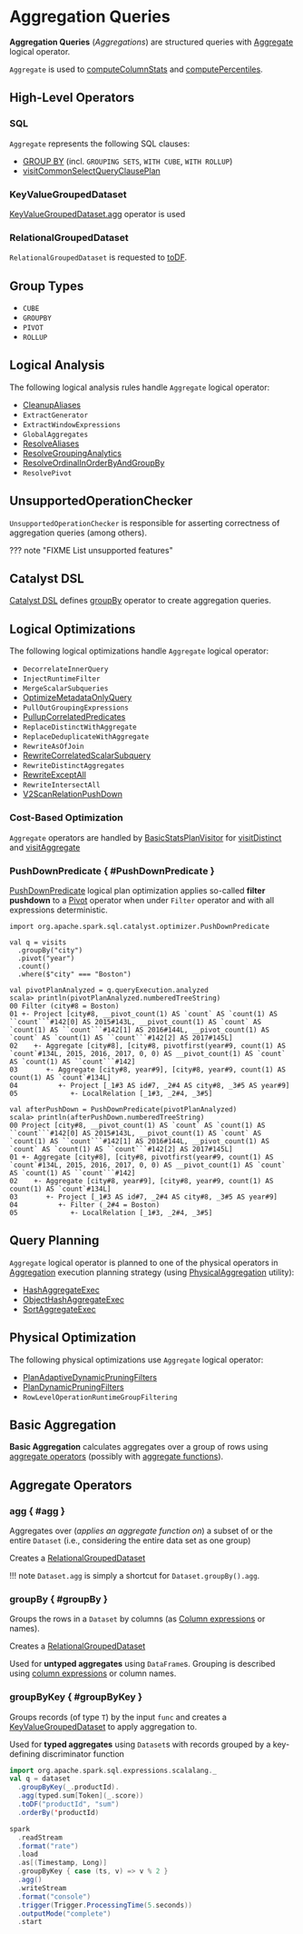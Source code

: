 # Aggregation Queries

**Aggregation Queries** (_Aggregations_) are structured queries with [Aggregate](../logical-operators/Aggregate.md) logical operator.

`Aggregate` is used to [computeColumnStats](../CommandUtils.md#computeColumnStats) and [computePercentiles](../CommandUtils.md#computePercentiles).

## High-Level Operators

### SQL

`Aggregate` represents the following SQL clauses:

* [GROUP BY](../sql/AstBuilder.md#withAggregationClause) (incl. `GROUPING SETS`, `WITH CUBE`, `WITH ROLLUP`)
* [visitCommonSelectQueryClausePlan](../sql/AstBuilder.md#visitCommonSelectQueryClausePlan)

### KeyValueGroupedDataset

[KeyValueGroupedDataset.agg](../KeyValueGroupedDataset.md#agg) operator is used

### RelationalGroupedDataset

`RelationalGroupedDataset` is requested to [toDF](../RelationalGroupedDataset.md#toDF).

## Group Types

* `CUBE`
* `GROUPBY`
* `PIVOT`
* `ROLLUP`

## Logical Analysis

The following logical analysis rules handle `Aggregate` logical operator:

* [CleanupAliases](../logical-analysis-rules/CleanupAliases.md)
* `ExtractGenerator`
* `ExtractWindowExpressions`
* `GlobalAggregates`
* [ResolveAliases](../logical-analysis-rules/ResolveAliases.md)
* [ResolveGroupingAnalytics](../logical-analysis-rules/ResolveGroupingAnalytics.md)
* [ResolveOrdinalInOrderByAndGroupBy](../logical-analysis-rules/ResolveOrdinalInOrderByAndGroupBy.md)
* `ResolvePivot`

## UnsupportedOperationChecker

`UnsupportedOperationChecker` is responsible for asserting correctness of aggregation queries (among others).

??? note "FIXME List unsupported features"

## Catalyst DSL

[Catalyst DSL](../catalyst-dsl/index.md) defines [groupBy](../catalyst-dsl/index.md#groupBy) operator to create aggregation queries.

## Logical Optimizations

The following logical optimizations handle `Aggregate` logical operator:

* `DecorrelateInnerQuery`
* `InjectRuntimeFilter`
* `MergeScalarSubqueries`
* [OptimizeMetadataOnlyQuery](../logical-optimizations/OptimizeMetadataOnlyQuery.md)
* `PullOutGroupingExpressions`
* [PullupCorrelatedPredicates](../logical-optimizations/PullupCorrelatedPredicates.md)
* `ReplaceDistinctWithAggregate`
* `ReplaceDeduplicateWithAggregate`
* `RewriteAsOfJoin`
* [RewriteCorrelatedScalarSubquery](../logical-optimizations/RewriteCorrelatedScalarSubquery.md)
* `RewriteDistinctAggregates`
* [RewriteExceptAll](../logical-optimizations/RewriteExceptAll.md)
* `RewriteIntersectAll`
* [V2ScanRelationPushDown](../logical-optimizations/V2ScanRelationPushDown.md)

### Cost-Based Optimization

`Aggregate` operators are handled by [BasicStatsPlanVisitor](../cost-based-optimization/BasicStatsPlanVisitor.md) for [visitDistinct](../cost-based-optimization/BasicStatsPlanVisitor.md#visitDistinct) and [visitAggregate](../cost-based-optimization/BasicStatsPlanVisitor.md#visitAggregate)

### PushDownPredicate { #PushDownPredicate }

[PushDownPredicate](../logical-optimizations/PushDownPredicate.md) logical plan optimization applies so-called **filter pushdown** to a [Pivot](../logical-operators/Pivot.md) operator when under `Filter` operator and with all expressions deterministic.

```text
import org.apache.spark.sql.catalyst.optimizer.PushDownPredicate

val q = visits
  .groupBy("city")
  .pivot("year")
  .count()
  .where($"city" === "Boston")

val pivotPlanAnalyzed = q.queryExecution.analyzed
scala> println(pivotPlanAnalyzed.numberedTreeString)
00 Filter (city#8 = Boston)
01 +- Project [city#8, __pivot_count(1) AS `count` AS `count(1) AS ``count```#142[0] AS 2015#143L, __pivot_count(1) AS `count` AS `count(1) AS ``count```#142[1] AS 2016#144L, __pivot_count(1) AS `count` AS `count(1) AS ``count```#142[2] AS 2017#145L]
02    +- Aggregate [city#8], [city#8, pivotfirst(year#9, count(1) AS `count`#134L, 2015, 2016, 2017, 0, 0) AS __pivot_count(1) AS `count` AS `count(1) AS ``count```#142]
03       +- Aggregate [city#8, year#9], [city#8, year#9, count(1) AS count(1) AS `count`#134L]
04          +- Project [_1#3 AS id#7, _2#4 AS city#8, _3#5 AS year#9]
05             +- LocalRelation [_1#3, _2#4, _3#5]

val afterPushDown = PushDownPredicate(pivotPlanAnalyzed)
scala> println(afterPushDown.numberedTreeString)
00 Project [city#8, __pivot_count(1) AS `count` AS `count(1) AS ``count```#142[0] AS 2015#143L, __pivot_count(1) AS `count` AS `count(1) AS ``count```#142[1] AS 2016#144L, __pivot_count(1) AS `count` AS `count(1) AS ``count```#142[2] AS 2017#145L]
01 +- Aggregate [city#8], [city#8, pivotfirst(year#9, count(1) AS `count`#134L, 2015, 2016, 2017, 0, 0) AS __pivot_count(1) AS `count` AS `count(1) AS ``count```#142]
02    +- Aggregate [city#8, year#9], [city#8, year#9, count(1) AS count(1) AS `count`#134L]
03       +- Project [_1#3 AS id#7, _2#4 AS city#8, _3#5 AS year#9]
04          +- Filter (_2#4 = Boston)
05             +- LocalRelation [_1#3, _2#4, _3#5]
```

## Query Planning

`Aggregate` logical operator is planned to one of the physical operators in [Aggregation](../execution-planning-strategies/Aggregation.md) execution planning strategy (using [PhysicalAggregation](../PhysicalAggregation.md) utility):

* [HashAggregateExec](../physical-operators/HashAggregateExec.md)
* [ObjectHashAggregateExec](../physical-operators/ObjectHashAggregateExec.md)
* [SortAggregateExec](../physical-operators/SortAggregateExec.md)

## Physical Optimization

The following physical optimizations use `Aggregate` logical operator:

* [PlanAdaptiveDynamicPruningFilters](../physical-optimizations/PlanAdaptiveDynamicPruningFilters.md)
* [PlanDynamicPruningFilters](../physical-optimizations/PlanDynamicPruningFilters.md)
* `RowLevelOperationRuntimeGroupFiltering`

## Basic Aggregation

**Basic Aggregation** calculates aggregates over a group of rows using [aggregate operators](#aggregate-operators) (possibly with [aggregate functions](../functions/index.md#aggregate-functions)).

## Aggregate Operators

### agg { #agg }

Aggregates over (_applies an aggregate function on_) a subset of or the entire `Dataset` (i.e., considering the entire data set as one group)

Creates a [RelationalGroupedDataset](../RelationalGroupedDataset.md)

!!! note
    `Dataset.agg` is simply a shortcut for `Dataset.groupBy().agg`.

### groupBy { #groupBy }

Groups the rows in a `Dataset` by columns (as [Column expressions](../Column.md) or names).

Creates a [RelationalGroupedDataset](../RelationalGroupedDataset.md)

Used for **untyped aggregates** using `DataFrame`s. Grouping is described using [column expressions](../Column.md) or column names.

### groupByKey { #groupByKey }

Groups records (of type `T`) by the input `func` and creates a [KeyValueGroupedDataset](../KeyValueGroupedDataset.md) to apply aggregation to.

Used for **typed aggregates** using `Dataset`s with records grouped by a key-defining discriminator function

```scala
import org.apache.spark.sql.expressions.scalalang._
val q = dataset
  .groupByKey(_.productId).
  .agg(typed.sum[Token](_.score))
  .toDF("productId", "sum")
  .orderBy('productId)
```

```scala
spark
  .readStream
  .format("rate")
  .load
  .as[(Timestamp, Long)]
  .groupByKey { case (ts, v) => v % 2 }
  .agg()
  .writeStream
  .format("console")
  .trigger(Trigger.ProcessingTime(5.seconds))
  .outputMode("complete")
  .start
```
